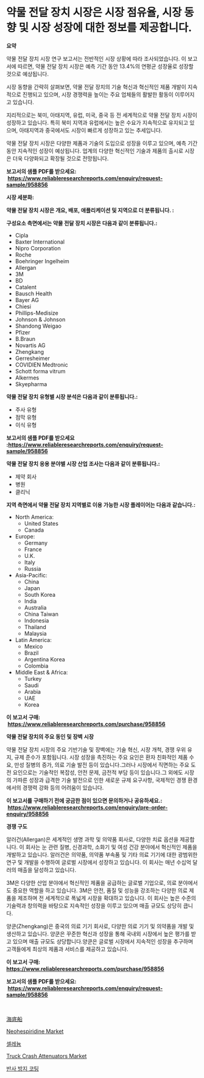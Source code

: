 <p><h1>약물 전달 장치 시장은 시장 점유율, 시장 동향 및 시장 성장에 대한 정보를 제공합니다.</h1></p><p><strong>요약</strong></p>
<p><p>약물 전달 장치 시장 연구 보고서는 전반적인 시장 상황에 따라 조사되었습니다. 이 보고서에 따르면, 약물 전달 장치 시장은 예측 기간 동안 13.4%의 연평균 성장율로 성장할 것으로 예상됩니다.</p><p>시장 동향을 간략히 살펴보면, 약물 전달 장치의 기술 혁신과 혁신적인 제품 개발이 지속적으로 진행되고 있으며, 시장 경쟁력을 높이는 주요 업체들의 활발한 활동이 이루어지고 있습니다.</p><p>지리적으로는 북미, 아태지역, 유럽, 미국, 중국 등 전 세계적으로 약물 전달 장치 시장이 성장하고 있습니다. 특히 북미 지역과 유럽에서는 높은 수요가 지속적으로 유지되고 있으며, 아태지역과 중국에서도 시장이 빠르게 성장하고 있는 추세입니다.</p><p>약물 전달 장치 시장은 다양한 제품과 기술의 도입으로 성장을 이루고 있으며, 예측 기간 동안 지속적인 성장이 예상됩니다. 업계의 다양한 혁신적인 기술과 제품의 출시로 시장은 더욱 다양화되고 확장될 것으로 전망됩니다.</p></p>
<p><strong>보고서의 샘플 PDF를 받으세요: &nbsp;<a href="https://www.reliableresearchreports.com/enquiry/request-sample/958856">https://www.reliableresearchreports.com/enquiry/request-sample/958856</a></strong></p>
<p><strong>시장 세분화:</strong></p>
<p><strong> 약물 전달 장치 시장은 개요, 배포, 애플리케이션 및 지역으로 더 분류됩니다. :</strong></p>
<p><strong>구성요소 측면에서는 약물 전달 장치 시장은 다음과 같이 분류됩니다.:</strong></p>
<p><ul><li>Cipla</li><li>Baxter International</li><li>Nipro Corporation</li><li>Roche</li><li>Boehringer Ingelheim</li><li>Allergan</li><li>3M</li><li>BD</li><li>Catalent</li><li>Bausch Health</li><li>Bayer AG</li><li>Chiesi</li><li>Phillips-Medisize</li><li>Johnson & Johnson</li><li>Shandong Weigao</li><li>Pfizer</li><li>B.Braun</li><li>Novartis AG</li><li>Zhengkang</li><li>Gerresheimer</li><li>COVIDIEN Medtronic</li><li>Schott forma vitrum</li><li>Alkermes</li><li>Skyepharma</li></ul></p>
<p><strong> 약물 전달 장치 유형별 시장 분석은 다음과 같이 분류됩니다.:</strong></p>
<p><ul><li>주사 유형</li><li>점막 유형</li><li>이식 유형</li></ul></p>
<p><strong>보고서의 샘플 PDF를 받으세요 :<a href="https://www.reliableresearchreports.com/enquiry/request-sample/958856">https://www.reliableresearchreports.com/enquiry/request-sample/958856</a></strong></p>
<p><strong> 약물 전달 장치 응용 분야별 시장 산업 조사는 다음과 같이 분류됩니다.:</strong></p>
<p><ul><li>제약 회사</li><li>병원</li><li>클리닉</li></ul></p>
<p><strong>지역 측면에서 약물 전달 장치 지역별로 이용 가능한 시장 플레이어는 다음과 같습니다.:</strong></p>
<p><ul>
    <li>
        North America:
        <ul>
            <li>United States</li>
            <li>Canada</li>
        </ul>
    </li>
    <li>
        Europe:
        <ul>
            <li>Germany</li>
            <li>France</li>
            <li>U.K.</li>
            <li>Italy</li>
            <li>Russia</li>
        </ul>
    </li>
    <li>
        Asia-Pacific:
        <ul>
            <li>China</li>
            <li>Japan</li>
            <li>South Korea</li>
            <li>India</li>
            <li>Australia</li>
            <li>China Taiwan</li>
            <li>Indonesia</li>
            <li>Thailand</li>
            <li>Malaysia</li>
        </ul>
    </li>
    <li>
        Latin America:
        <ul>
            <li>Mexico</li>
            <li>Brazil</li>
            <li>Argentina Korea</li>
            <li>Colombia</li>
        </ul>
    </li>
    <li>
        Middle East & Africa:
        <ul>
            <li>Turkey</li>
            <li>Saudi</li>
            <li>Arabia</li>
            <li>UAE</li>
            <li>Korea</li>
        </ul>
    </li>
    </ul></p>
<p><strong>이 보고서 구매: &nbsp;<a href="https://www.reliableresearchreports.com/purchase/958856">https://www.reliableresearchreports.com/purchase/958856</a></strong></p>
<p><strong>약물 전달 장치의 주요 동인 및 장벽 시장</strong></p>
<p><p>약물 전달 장치 시장의 주요 기반기술 및 장벽에는 기술 혁신, 시장 개척, 경쟁 우위 유지, 규제 준수가 포함됩니다. 시장 성장을 촉진하는 주요 요인은 환자 친화적인 제품 수요, 만성 질병의 증가, 의료 기술 발전 등이 있습니다.그러나 시장에서 직면하는 주요 도전 요인으로는 기술적인 복잡성, 안전 문제, 금전적 부담 등이 있습니다.그 외에도 시장의 가파른 성장과 급격한 기술 발전으로 인한 새로운 규제 요구사항, 국제적인 경쟁 환경에서의 경쟁력 강화 등의 어려움이 있습니다.</p></p>
<p><strong>이 보고서를 구매하기 전에 궁금한 점이 있으면 문의하거나 공유하세요.: &nbsp;<a href="https://www.reliableresearchreports.com/enquiry/pre-order-enquiry/958856">https://www.reliableresearchreports.com/enquiry/pre-order-enquiry/958856</a></strong></p>
<p><strong>경쟁 구도</strong></p>
<p><p>알러건(Allergan)은 세계적인 생명 과학 및 의약품 회사로, 다양한 치료 옵션을 제공합니다. 이 회사는 눈 관련 질병, 신경과학, 소화기 및 여성 건강 분야에서 혁신적인 제품을 개발하고 있습니다. 알러건은 의약품, 의약품 부속품 및 기타 의료 기기에 대한 광범위한 연구 및 개발을 수행하여 글로벌 시장에서 성장하고 있습니다. 이 회사는 매년 수십억 달러의 매출을 달성하고 있습니다.</p><p>3M은 다양한 산업 분야에서 혁신적인 제품을 공급하는 글로벌 기업으로, 의료 분야에서도 중요한 역할을 하고 있습니다. 3M은 안전, 품질 및 성능을 강조하는 다양한 의료 제품을 제조하며 전 세계적으로 폭넓게 시장을 확대하고 있습니다. 이 회사는 높은 수준의 기술력과 창의력을 바탕으로 지속적인 성장을 이루고 있으며 매출 규모도 상당히 큽니다.</p><p>양쿤(Zhengkang)은 중국의 의료 기기 회사로, 다양한 의료 기기 및 의약품을 개발 및 생산하고 있습니다. 양쿤은 꾸준한 혁신과 성장을 통해 국내외 시장에서 높은 평가를 받고 있으며 매출 규모도 상당합니다.양쿤은 글로벌 시장에서 지속적인 성장을 추구하며 고객들에게 최상의 제품과 서비스를 제공하고 있습니다.</p></p>
<p><strong>이 보고서 구매: &nbsp; <a href="https://www.reliableresearchreports.com/purchase/958856">https://www.reliableresearchreports.com/purchase/958856</a></strong></p>
<p><strong>보고서의 샘플 PDF를 받으세요: &nbsp;<a href="https://www.reliableresearchreports.com/enquiry/request-sample/958856">https://www.reliableresearchreports.com/enquiry/request-sample/958856</a></strong><strong></strong></p>
<p>&nbsp;</p>
<p><p><a href="https://medium.com/@valroy852/%E3%82%B5%E3%83%96%E3%82%B7%E3%83%BC-%E3%83%B4%E3%82%A7%E3%83%83%E3%82%BB%E3%83%AB%E5%B8%82%E5%A0%B4-%E6%88%90%E5%8A%9F%E3%81%99%E3%82%8B%E3%83%93%E3%82%B8%E3%83%8D%E3%82%B9%E6%88%A6%E7%95%A5%E3%81%AE%E3%82%AB%E3%82%AE2031%E5%B9%B4%E3%81%BE%E3%81%A7%E3%81%AE%E4%BA%88%E6%B8%AC-06e10e95c95a">海底船</a></p><p><a href="https://sulfuric-clavicle-d39.notion.site/Neohespiridine-Market-Analysis-and-Market-Size-Global-Industry-Overview-Market-Segmentation-and-Fo-9a41d37726f745c6b809a4aafe495542">Neohespiridine Market</a></p><p><a href="https://medium.com/@byronrehgichert457/%EC%85%80%EB%A0%88%EB%8A%84-%EC%8B%9C%EC%9E%A5-%EC%A0%90%EC%9C%A0%EC%9C%A8-%EB%B3%80%ED%99%94-%EB%B0%8F-%EC%8B%9C%EC%9E%A5-%EC%84%B1%EC%9E%A5-%EC%B6%94%EC%84%B8-2024-2031-85d2115aa2e4">셀레늄</a></p><p><a href="https://view.publitas.com/reportprime-1/truck-crash-attenuators-market-size-market-share-and-global-market-analysis-report-2024-2031/">Truck Crash Attenuators Market</a></p><p><a href="https://github.com/nuekbpymrrz5/Market-Research-Report-List-1/blob/main/5834647187160.md">반사 방지 코팅</a></p></p>